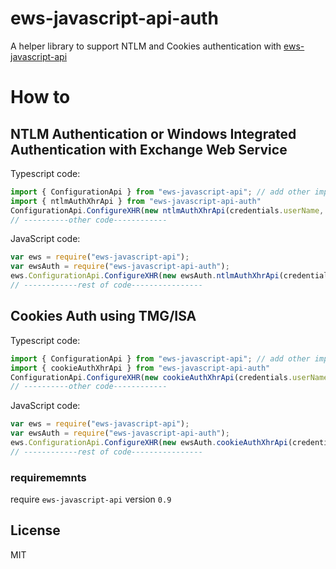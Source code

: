 # ews-javascript-api-auth

A helper library to support NTLM and Cookies authentication with [ews-javascript-api](https://github.com/gautamsi/ews-javascript-api)

# How to
## NTLM Authentication or Windows Integrated Authentication with Exchange Web Service

Typescript code:
```ts
import { ConfigurationApi } from "ews-javascript-api"; // add other imported objects based on your need
import { ntlmAuthXhrApi } from "ews-javascript-api-auth"
ConfigurationApi.ConfigureXHR(new ntlmAuthXhrApi(credentials.userName, credentials.password));
// ----------other code------------
```

JavaScript code:
```js
var ews = require("ews-javascript-api");
var ewsAuth = require("ews-javascript-api-auth");
ews.ConfigurationApi.ConfigureXHR(new ewsAuth.ntlmAuthXhrApi(credentials.userName, credentials.password));
// ------------rest of code----------------
```

## Cookies Auth using TMG/ISA

Typescript code:
```ts
import { ConfigurationApi } from "ews-javascript-api"; // add other imported objects based on your need
import { cookieAuthXhrApi } from "ews-javascript-api-auth"
ConfigurationApi.ConfigureXHR(new cookieAuthXhrApi(credentials.userName, credentials.password));
// ----------other code------------
```

JavaScript code:
```js
var ews = require("ews-javascript-api");
var ewsAuth = require("ews-javascript-api-auth");
ews.ConfigurationApi.ConfigureXHR(new ewsAuth.cookieAuthXhrApi(credentials.userName, credentials.password));
// ------------rest of code----------------
```

### requirememnts
require `ews-javascript-api` version `0.9`


## License
MIT

